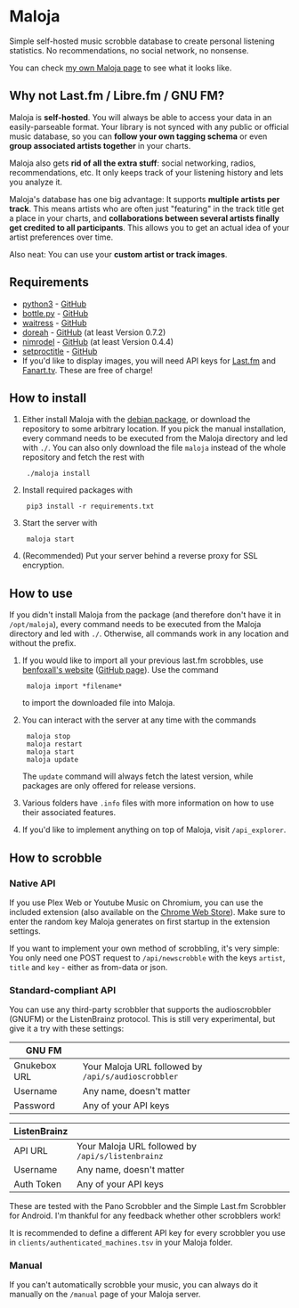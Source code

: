 # Maloja

Simple self-hosted music scrobble database to create personal listening statistics. No recommendations, no social network, no nonsense.

You can check [my own Maloja page](https://maloja.krateng.ch) to see what it looks like.

## Why not Last.fm / Libre.fm / GNU FM?

Maloja is **self-hosted**. You will always be able to access your data in an easily-parseable format. Your library is not synced with any public or official music database, so you can **follow your own tagging schema** or even **group associated artists together** in your charts.

Maloja also gets **rid of all the extra stuff**: social networking, radios, recommendations, etc. It only keeps track of your listening history and lets you analyze it.

Maloja's database has one big advantage: It supports **multiple artists per track**. This means artists who are often just "featuring" in the track title get a place in your charts, and **collaborations between several artists finally get credited to all participants**. This allows you to get an actual idea of your artist preferences over time.

Also neat: You can use your **custom artist or track images**.

## Requirements

* [python3](https://www.python.org/) - [GitHub](https://github.com/python/cpython)
* [bottle.py](https://bottlepy.org/) - [GitHub](https://github.com/bottlepy/bottle)
* [waitress](https://docs.pylonsproject.org/projects/waitress/) - [GitHub](https://github.com/Pylons/waitress)
* [doreah](https://pypi.org/project/doreah/) - [GitHub](https://github.com/krateng/doreah) (at least Version 0.7.2)
* [nimrodel](https://pypi.org/project/nimrodel/) - [GitHub](https://github.com/krateng/nimrodel) (at least Version 0.4.4)
* [setproctitle](https://pypi.org/project/setproctitle/) - [GitHub](https://github.com/dvarrazzo/py-setproctitle)
* If you'd like to display images, you will need API keys for [Last.fm](https://www.last.fm/api/account/create) and [Fanart.tv](https://fanart.tv/get-an-api-key/). These are free of charge!

## How to install

1) Either install Maloja with the [debian package](https://github.com/krateng/maloja/raw/master/packages/maloja.deb), or download the repository to some arbitrary location. If you pick the manual installation, every command needs to be executed from the Maloja directory and led with `./`. You can also only download the file `maloja` instead of the whole repository and fetch the rest with

		./maloja install

2) Install required packages with

		pip3 install -r requirements.txt

3) Start the server with

		maloja start

4) (Recommended) Put your server behind a reverse proxy for SSL encryption.

## How to use

If you didn't install Maloja from the package (and therefore don't have it in `/opt/maloja`), every command needs to be executed from the Maloja directory and led with `./`. Otherwise, all commands work in any location and without the prefix.


1) If you would like to import all your previous last.fm scrobbles, use [benfoxall's website](https://benjaminbenben.com/lastfm-to-csv/) ([GitHub page](https://github.com/benfoxall/lastfm-to-csv)). Use the command

		maloja import *filename*

	to import the downloaded file into Maloja.

2) You can interact with the server at any time with the commands

		maloja stop
		maloja restart
		maloja start
		maloja update

	The `update` command will always fetch the latest version, while packages are only offered for release versions.

3) Various folders have `.info` files with more information on how to use their associated features.

4) If you'd like to implement anything on top of Maloja, visit `/api_explorer`.

## How to scrobble

### Native API

If you use Plex Web or Youtube Music on Chromium, you can use the included extension (also available on the [Chrome Web Store](https://chrome.google.com/webstore/detail/maloja-scrobbler/cfnbifdmgbnaalphodcbandoopgbfeeh)). Make sure to enter the random key Maloja generates on first startup in the extension settings.

If you want to implement your own method of scrobbling, it's very simple: You only need one POST request to `/api/newscrobble` with the keys `artist`, `title` and `key` - either as from-data or json.

### Standard-compliant API

You can use any third-party scrobbler that supports the audioscrobbler (GNUFM) or the ListenBrainz protocol. This is still very experimental, but give it a try with these settings:

GNU FM | &nbsp;
------ | ---------
Gnukebox URL | Your Maloja URL followed by `/api/s/audioscrobbler`
Username | Any name, doesn't matter
Password | Any of your API keys

ListenBrainz | &nbsp;
------ | ---------
API URL | Your Maloja URL followed by `/api/s/listenbrainz`
Username | Any name, doesn't matter
Auth Token | Any of your API keys

These are tested with the Pano Scrobbler and the Simple Last.fm Scrobbler for Android. I'm thankful for any feedback whether other scrobblers work!

It is recommended to define a different API key for every scrobbler you use in `clients/authenticated_machines.tsv` in your Maloja folder.

### Manual

If you can't automatically scrobble your music, you can always do it manually on the `/manual` page of your Maloja server.
